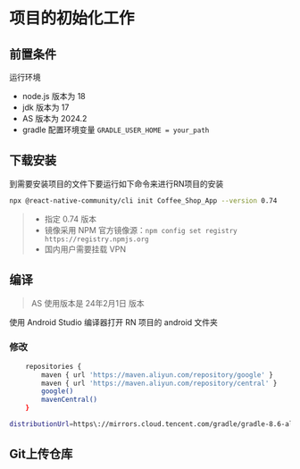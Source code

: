 # 项目的初始化工作

## 前置条件

运行环境

- node.js 版本为 18
- jdk 版本为 17
- AS 版本为 2024.2
- gradle 配置环境变量 `GRADLE_USER_HOME = your_path`

## 下载安装

到需要安装项目的文件下要运行如下命令来进行RN项目的安装

```bash
npx @react-native-community/cli init Coffee_Shop_App --version 0.74
```

> - 指定 0.74 版本
> - 镜像采用 NPM 官方镜像源：`npm config set registry https://registry.npmjs.org`
> - 国内用户需要挂载 VPN

## 编译

> AS 使用版本是 24年2月1日 版本

使用 Android Studio 编译器打开 RN 项目的 android 文件夹

### 修改

```bash
    repositories {
        maven { url 'https://maven.aliyun.com/repository/google' }
        maven { url 'https://maven.aliyun.com/repository/central' }
        google()
        mavenCentral()
    }
```

```bash
distributionUrl=https\://mirrors.cloud.tencent.com/gradle/gradle-8.6-all.zip
```

## Git上传仓库

